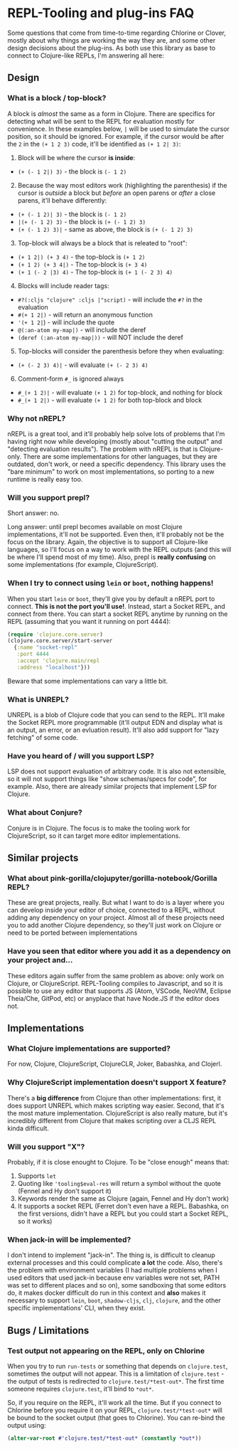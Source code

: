 # REPL-Tooling and plug-ins FAQ

Some questions that come from time-to-time regarding Chlorine or Clover, mostly about why things are working the way they are, and some other design decisions about the plug-ins. As both use this library as base to connect to Clojure-like REPLs, I'm answering all here:

## Design
### What is a block / top-block?
A block is _almost_ the same as a form in Clojure. There are specifics for detecting what will be sent to the REPL for evaluation mostly for convenience. In these examples below, `|` will be used to simulate the cursor position, so it should be ignored. For example, if the cursor would be after the `2` in the `(+ 1 2 3)` code, it'll be identified as `(+ 1 2| 3)`:

1. Block will be where the cursor **is inside**:
* `(+ (- 1 2|) 3)` - the block is `(- 1 2)`

2. Because the way most editors work (highlighting the parenthesis) if the cursor is _outside_ a block but _before_ an open parens or _after_ a close parens, it'll behave differently:
* `(+ (- 1 2)| 3)` - the block is `(- 1 2)`
* `|(+ (- 1 2) 3)` - the block is `(+ (- 1 2) 3)`
* `(+ (- 1 2) 3)|` - same as above, the block is `(+ (- 1 2) 3)`

3. Top-block will always be a block that is releated to "root":
* `(+ 1 2|) (+ 3 4)` - the top-block is `(+ 1 2)`
* `(+ 1 2) (+ 3 4|)` - The top-block is `(+ 3 4)`
* `(+ 1 (- 2 |3) 4)` - The top-block is `(+ 1 (- 2 3) 4)`

4. Blocks will include reader tags:
* `#?(:cljs "clojure" :cljs |"script)` - will include the `#?` in the evaluation
* `#(+ 1 2|)` - will return an anonymous function
* `'(+ 1 2|`) - will include the quote
* `@(:an-atom my-map|)` - will include the deref
* `(deref (:an-atom my-map|))` - will NOT include the deref

5. Top-blocks will consider the parenthesis before they when evaluating:
* `(+ (- 2 3) 4)|` - will evaluate `(+ (- 2 3) 4)`

6. Comment-form `#_` is ignored always
* `#_(+ 1 2)|` - will evaluate `(+ 1 2)` for top-block, and nothing for block
* `#_(+ 1 2|)` - will evaluate `(+ 1 2)` for both top-block and block

### Why not nREPL?
nREPL is a great tool, and it'll probably help solve lots of problems that I'm having right now while developing (mostly about "cutting the output" and "detecting evaluation results"). The problem with nREPL is that is Clojure-only. There are some implementations for other languages, but they are outdated, don't work, or need a specific dependency. This library uses the "bare minimum" to work on most implementations, so porting to a new runtime is really easy too.

### Will you support prepl?
Short answer: no.

Long answer: until prepl becomes available on most Clojure implementations, it'll not be supported. Even then, it'll probably not be the focus on the library. Again, the objective is to support all Clojure-like languages, so I'll focus on a way to work with the REPL outputs (and this will be where I'll spend most of my time). Also, prepl is **really confusing** on some implementations (for example, ClojureScript).

### When I try to connect using `lein` or `boot`, nothing happens!
When you start `lein` or `boot`, they'll give you by default a nREPL port to connect. **This is not the port you'll use!**. Instead, start a Socket REPL, and connect from there. You can start a socket REPL anytime by running on the REPL (assuming that you want it running on port 4444):

```clojure
(require 'clojure.core.server)
(clojure.core.server/start-server
  {:name "socket-repl"
   :port 4444
   :accept 'clojure.main/repl
   :address "localhost"}))
```

Beware that some implementations can vary a little bit.

### What is UNREPL?
UNREPL is a blob of Clojure code that you can send to the REPL. It'll make the Socket REPL more programmable (it'll output EDN and display what is an output, an error, or an evluation result). It'll also add support for "lazy fetching" of some code.

### Have you heard of / will you support LSP?
LSP does not support evaluation of arbitrary code. It is also not extensible, so it will not support things like "show schemas/specs for code", for example. Also, there are already similar projects that implement LSP for Clojure.

### What about Conjure?
Conjure is in Clojure. The focus is to make the tooling work for ClojureScript, so it can target more editor implementations.

## Similar projects
### What about pink-gorilla/clojupyter/gorilla-notebook/Gorilla REPL?
These are great projects, really. But what I want to do is a layer where you can develop inside your editor of choice, connected to a REPL, without adding any dependency on your project. Almost all of these projects need you to add another Clojure dependency, so they'll just work on Clojure or need to be ported between implementations

### Have you seen that editor where you add it as a dependency on your project and...
These editors again suffer from the same problem as above: only work on Clojure, or ClojureScript. REPL-Tooling compiles to Javascript, and so it is possible to use any editor that supports JS (Atom, VSCode, NeoVIM, Eclipse Theia/Che, GitPod, etc) or anyplace that have Node.JS if the editor does not.

## Implementations

### What Clojure implementations are supported?
For now, Clojure, ClojureScript, ClojureCLR, Joker, Babashka, and Clojerl.

### Why ClojureScript implementation doesn't support X feature?
There's a **big difference** from Clojure than other implementations: first, it does support UNREPL which makes scripting way easier. Second, that it's the most mature implementation. ClojureScript is also really mature, but it's incredibly different from Clojure that makes scripting over a CLJS REPL kinda difficult.

### Will you support "X"?
Probably, if it is close enought to Clojure. To be "close enough" means that:

1. Supports `let`
1. Quoting like `'tooling$eval-res` will return a symbol without the quote (Fennel and Hy don't support it)
1. Keywords render the same as Clojure (again, Fennel and Hy don't work)
1. It supports a socket REPL (Ferret don't even have a REPL. Babashka, on the first versions, didn't have a REPL but you could start a Socket REPL, so it works)

### When jack-in will be implemented?
I don't intend to implement "jack-in". The thing is, is difficult to cleanup external processes and this could complicate **a lot** the code. Also, there's the problem with environment variables (I had multiple problems when I used editors that used jack-in because env variables were not set, PATH was set to different places and so on), some sandboxing that some editors do, it makes docker difficult do run in this context and **also** makes it necessary to support `lein`, `boot`, `shadow-cljs`, `clj`, `clojure`, and the other specific implementations' CLI, when they exist.

## Bugs / Limitations

### Test output not appearing on the REPL, only on Chlorine
When you try to run `run-tests` or something that depends on `clojure.test`, sometimes the output will not appear. This is a limitation of `clojure.test` - the output of tests is redirected to `clojure.test/*test-out*`. The first time someone requires `clojure.test`, it'll bind to `*out*`.

So, if you require on the REPL, it'll work all the time. But if you connect to Chlorine before you require it on your REPL, `clojure.test/*test-out*` will be bound to the socket output (that goes to Chlorine). You can re-bind the output using:
```clojure
(alter-var-root #'clojure.test/*test-out* (constantly *out*))
```
